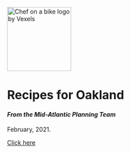 <img src="https://tooledesign.github.io/oakland_recipes/chef-delivery-logo-by-Vexels.png" alt="Chef on a bike logo by Vexels" width="150">

# Recipes for Oakland 
#### *From the Mid-Atlantic Planning Team*

February, 2021.

[Click here](https://tooledesign.github.io/oakland_recipes/)

